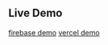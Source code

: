 ## Live Demo

[firebase demo](https://prayer-timings-497c3.web.app/)
[vercel demo](https://prayer-timings.vercel.app/)
